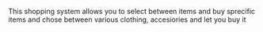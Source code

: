This shopping system allows you to select between items and buy sprecific items and chose between various clothing, accesiories and let you buy it
